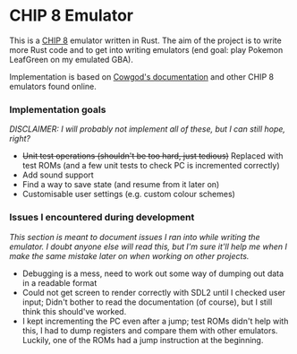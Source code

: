 # CHIP 8 Emulator

This is a [CHIP 8](https://en.wikipedia.org/wiki/CHIP-8) emulator written in Rust. The aim of the project is to write more Rust code and to get into writing emulators (end goal: play Pokemon LeafGreen on my emulated GBA).

Implementation is based on [Cowgod's documentation](http://devernay.free.fr/hacks/chip8/C8TECH10.HTM#2.1) and other CHIP 8 emulators found online.

### **Implementation goals**

*DISCLAIMER: I will probably not implement all of these, but I can still hope, right?*

- ~~Unit test operations (shouldn't be too hard, just tedious)~~ Replaced with test ROMs (and a few unit tests to check PC is incremented correctly)
- Add sound support
- Find a way to save state (and resume from it later on)
- Customisable user settings (e.g. custom colour schemes)

### **Issues I encountered during development**

*This section is meant to document issues I ran into while writing the emulator. I doubt anyone else will read this, but I'm sure it'll help me when I make the same mistake later on when working on other projects.*

- Debugging is a mess, need to work out some way of dumping out data in a readable format
- Could not get screen to render correctly with SDL2 until I checked user input; Didn't bother to read the documentation (of course), but I still think this should've worked.
- I kept incrementing the PC even after a jump; test ROMs didn't help with this, I had to dump registers and compare them with other emulators. Luckily, one of the ROMs had a jump instruction at the beginning.